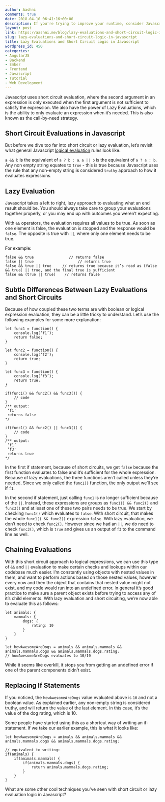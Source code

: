```yaml
---
author: Aashni
comments: true
date: 2018-04-10 06:41:16+00:00
description: If you're trying to improve your runtime, consider Javascript's short circuit logic as a way to speed things up
layout: post
link: https://aashni.me/blog/lazy-evaluations-and-short-circuit-logic-in-javascript/
slug: lazy-evaluations-and-short-circuit-logic-in-javascript
title: Lazy Evaluations and Short Circuit Logic in Javascript
wordpress_id: 450
categories:
- AngularJS
- Backend
- Ember
- Frontend
- Javascript
- Tutorial
- Web Development
---
```


Javascript uses short circuit evaluation, where the second argument in an expression is only executed when the first argument is not sufficient to satisfy the expression.
We also have the power of Lazy Evaluations, which is the ability to only evaluate an expression when it’s needed. This is also known as the call-by-need strategy.



## Short Circuit Evaluations in Javascript


But before we dive too far into short circuit or lazy evaluation, let’s revisit what general Javascript [logical evaluation](https://developer.mozilla.org/en-US/docs/Web/JavaScript/Reference/Operators/Logical_Operators) rules look like.

`a && b` is the equivalent of `a ? b : a`.
`a || b` is the equivalent of `a ? a : b`.
Any non empty string equates to `true` - this is true because Javascript uses the rule that any non-empty string is considered `truthy` approach to how it evaluates expressions. 



## Lazy Evaluation


Javascript takes a left to right, lazy approach to evaluating what an end result should be. You should always take care to group your evaluations together properly, or you may end up with outcomes you weren’t expecting.

With `&&` operators, the evaluation requires all values to be true. As soon as one element is false, the evaluation is stopped and the response would be `false`. The opposite is true with `||`, where only one element needs to be true.

For example:


    
    
    false && true                // returns false 
    false || true                    // returns true
    false && true || true     // returns true because it’s read as (false && true) || true, and the final true is sufficient
    false && (true || true)    // returns false
    





## Subtle Differences Between Lazy Evaluations and Short Circuits


Because of how coupled these two terms are with boolean or logical expression evaluation, they can be a little tricky to understand. Let’s use the following examples for some more explanation:


    
    
    let func1 = function() {
        console.log(‘f1’);
        return false;
    }
    
    let func2 = function() {
        console.log(‘f2’);
        return true;
    }
    
    let func3 = function() {
        console.log(‘f3’);
        return true;
    }
    
    if(func1() && func2() && func3()) {
        // code
    }
    /** output:
     ‘f1'
     returns false
    */
    
    if(func1() && func2() || func3()) {
        // code
    }
    /** output:
     ‘f1’
     ‘f3'
     returns true
    */
    



In the first if statement, because of short circuits, we get `false` because the first function evaluates to false and it’s sufficient for the whole expression. Because of lazy evaluations, the three functions aren’t called unless they’re needed. Since we only called the `func1()` function, the only output we’ll see if `f1`.

In the second if statement, just calling `func1` is no longer sufficient because of the `||`. Instead, these expressions are groups as `func1() && func2()` and `func3()` and at least one of these two pairs needs to be true. We start by checking `func1()` which evaluates to `false`. With short circuit, that makes the whole `func1() && func2()` expression `false`. With lazy evaluation, we don’t need to check `func2()`. However since we had an `||`, we do need to check `func3()`, which is `true` and gives us an output of `f3` to the command line as well.



## Chaining Evaluations



With this short circuit approach to logical expressions, we can use this type of `&&` and `||` evaluation to make certain checks and lookups within our codebase much easier. I’m constantly using objects with nested values in them, and want to perform actions based on those nested values, however every now and then the object that contains that nested value might not exist, and my code would run into an undefined error. In general it’s good practice to make sure a parent object exists before trying to access any of it’s child elements. With lazy evaluation and short circuiting, we’re now able to evaluate this as follows:


    
    
    let animals: {
        mammals: {
            dogs: {
                rating: 10
            }
        }
    }
    
    let howAwesomeAreDogs = animals && animals.mammals && animals.mammals.dogs && animals.mammals.dogs.rating;
    // howAwesomeAreDogs evaluates to 10/10
    



While it seems like overkill, it stops you from getting an undefined error if one of the parent components didn't exist.



## Replacing If Statements



If you noticed, the `howAwesomeAreDogs` value evaluated above is `10` and not a boolean value. As explained earlier, any non-empty string is considered truthy, and will return the value of the last element. In this case, it’s the value of the dog rating, which is 10.

Some people have started using this as a shortcut way of writing an if-statement. If we take our earlier example, this is what it looks like:


    
    
    let howAwesomeAreDogs = animals && animals.mammals && animals.mammals.dogs && animals.mammals.dogs.rating;
    
    // equivalent to writing:
    if(animals) {
        if(animals.mammals) {
            if(animals.mammals.dogs) {
                return animals.mammals.dogs.rating;
            }
        }
    }
    



What are some other cool techniques you've seen with short circuit or lazy evaluation logic in Javascript?
